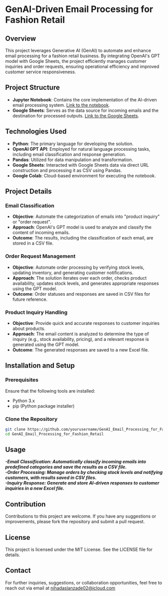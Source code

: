 # **GenAI-Driven Email Processing for Fashion Retail**

## **Overview**

This project leverages Generative AI (GenAI) to automate and enhance email processing for a fashion retail business. By integrating OpenAI's GPT model with Google Sheets, the project efficiently manages customer inquiries and order requests, ensuring operational efficiency and improved customer service responsiveness.

## **Project Structure**

- **Jupyter Notebook**: Contains the core implementation of the AI-driven email processing system. [Link to the notebook](https://colab.research.google.com/drive/1qD_ZgUHlm2xFzEeVax2_O5MRDM57LTZP?usp=sharing).
- **Google Sheets**: Serves as the data source for incoming emails and the destination for processed outputs. [Link to the Google Sheets](https://docs.google.com/spreadsheets/d/1lt6hxv96azZcIBAYkPDYmtkR4o-w1EthzFM0nN3v_B4/edit?usp=drive_link).

## **Technologies Used**

- **Python**: The primary language for developing the solution.
- **OpenAI GPT API**: Employed for natural language processing tasks, including email classification and response generation.
- **Pandas**: Utilized for data manipulation and transformation.
- **Google Sheets**: Interacted with Google Sheets data via direct URL construction and processing it as CSV using Pandas.
- **Google Colab**: Cloud-based environment for executing the notebook.

## **Project Details**

### **Email Classification**

- **Objective**: Automate the categorization of emails into "product inquiry" or "order request".
- **Approach**: OpenAI's GPT model is used to analyze and classify the content of incoming emails.
- **Outcome**: The results, including the classification of each email, are stored in a CSV file.

### **Order Request Management**

- **Objective**: Automate order processing by verifying stock levels, updating inventory, and generating customer notifications.
- **Approach**: The solution iterates over each order, checks product availability, updates stock levels, and generates appropriate responses using the GPT model.
- **Outcome**: Order statuses and responses are saved in CSV files for future reference.

### **Product Inquiry Handling**

- **Objective**: Provide quick and accurate responses to customer inquiries about products.
- **Approach**: The email content is analyzed to determine the type of inquiry (e.g., stock availability, pricing), and a relevant response is generated using the GPT model.
- **Outcome**: The generated responses are saved to a new Excel file.

## **Installation and Setup**

### **Prerequisites**

Ensure that the following tools are installed:
- Python 3.x
- pip (Python package installer)

### **Clone the Repository**

```bash
git clone https://github.com/yourusername/GenAI_Email_Processing_for_Fashion_Retail.git
cd GenAI_Email_Processing_for_Fashion_Retail
```

## Usage
___-Email Classification: Automatically classify incoming emails into predefined categories and save the results as a CSV file.___
<br>
___-Order Processing: Manage orders by checking stock levels and notifying customers, with results saved in CSV files.___
<br>
___-Inquiry Response: Generate and store AI-driven responses to customer inquiries in a new Excel file.___


## Contribution
Contributions to this project are welcome. If you have any suggestions or improvements, please fork the repository and submit a pull request.

## License
This project is licensed under the MIT License. See the LICENSE file for details.

## Contact
For further inquiries, suggestions, or collaboration opportunities, feel free to reach out via email at nihadaslanzade02@icloud.com
